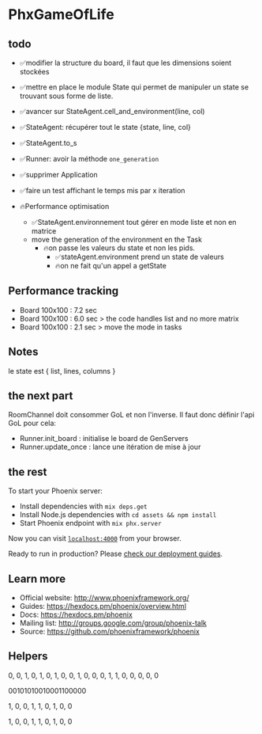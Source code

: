 # PhxGameOfLife

## todo

- ✅modifier la structure du board, il faut que les dimensions soient stockées

- ✅mettre en place le module State qui permet de manipuler un state se trouvant sous forme de liste.

- ✅avancer sur StateAgent.cell_and_environment(line, col)

- ✅StateAgent: récupérer tout le state {state, line, col}

- ✅StateAgent.to_s

- ✅Runner: avoir la méthode `one_generation`

- ✅supprimer Application

- ✅faire un test affichant le temps mis par x iteration

- 🔥Performance optimisation
  - ✅StateAgent.environnement tout gérer en mode liste et non en matrice
  - move the generation of the environment en the Task
    - 🔥on passe les valeurs du state et non les pids.
      - ✅stateAgent.environment prend un state de valeurs
      - 🔥on ne fait qu'un appel a getState

## Performance tracking

- Board 100x100 : 7.2 sec
- Board 100x100 : 6.0 sec > the code handles list and no more matrix
- Board 100x100 : 2.1 sec > move the mode in tasks


## Notes

le state est
{ list, lines, columns }

## the next part

RoomChannel doit consommer GoL et non l'inverse.
Il faut donc définir l'api GoL pour cela:
 - Runner.init_board : initialise le board de GenServers
 - Runner.update_once : lance une itération de mise à jour

## the rest

To start your Phoenix server:

  * Install dependencies with `mix deps.get`
  * Install Node.js dependencies with `cd assets && npm install`
  * Start Phoenix endpoint with `mix phx.server`

Now you can visit [`localhost:4000`](http://localhost:4000) from your browser.

Ready to run in production? Please [check our deployment guides](https://hexdocs.pm/phoenix/deployment.html).

## Learn more

  * Official website: http://www.phoenixframework.org/
  * Guides: https://hexdocs.pm/phoenix/overview.html
  * Docs: https://hexdocs.pm/phoenix
  * Mailing list: http://groups.google.com/group/phoenix-talk
  * Source: https://github.com/phoenixframework/phoenix


## Helpers

0, 0, 1, 0,
1, 0, 1, 0,
0, 1, 0, 0,
0, 1, 1, 0,
0, 0, 0, 0

00101010010001100000

1, 0, 0,
1, 1, 0,
1, 0, 0

1, 0, 0, 1, 1, 0, 1, 0, 0



